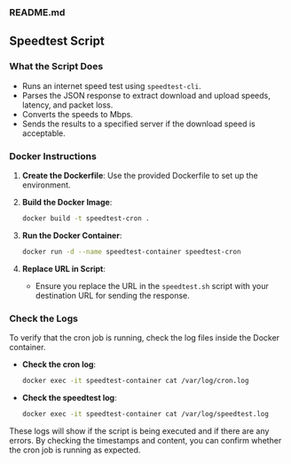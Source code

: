 ### README.md

## Speedtest Script

### What the Script Does
- Runs an internet speed test using `speedtest-cli`.
- Parses the JSON response to extract download and upload speeds, latency, and packet loss.
- Converts the speeds to Mbps.
- Sends the results to a specified server if the download speed is acceptable.

### Docker Instructions
1. **Create the Dockerfile**: Use the provided Dockerfile to set up the environment.


2. **Build the Docker Image**:
    ```sh
    docker build -t speedtest-cron .
    ```

3. **Run the Docker Container**:
    ```sh
    docker run -d --name speedtest-container speedtest-cron
    ```

4. **Replace URL in Script**:
    - Ensure you replace the URL in the `speedtest.sh` script with your destination URL for sending the response.

### Check the Logs

To verify that the cron job is running, check the log files inside the Docker container.

- **Check the cron log**:
  ```sh
  docker exec -it speedtest-container cat /var/log/cron.log
  ```

- **Check the speedtest log**:
  ```sh
  docker exec -it speedtest-container cat /var/log/speedtest.log
  ```

These logs will show if the script is being executed and if there are any errors. By checking the timestamps and content, you can confirm whether the cron job is running as expected.